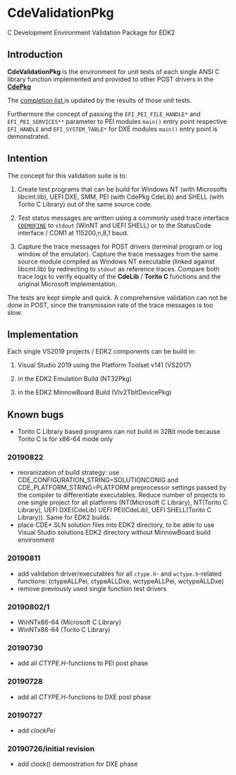 # CdeValidationPkg
C Development Environment Validation Package for EDK2

## Introduction
**CdeValidationPkg** is the environment for unit tests  of each single ANSI C library function
implemented and provided to other POST drivers in the [**CdePkg**](https://github.com/MinnowWare/CdePkg/blob/master/README.md)

The [completion list ](https://github.com/MinnowWare/CdePkg/blob/master/implemented.md) is updated
by the results of those unit tests.

Furthermore the concept of passing the `EFI_PEI_FILE_HANDLE*` and `EFI_PEI_SERVICES**` parameter to PEI
modules `main()` entry point respective `EFI_HANDLE` and `EFI_SYSTEM_TABLE*` for DXE modules `main()` entry point is
demonstrated.

## Intention
The concept for this validation suite is to:

1.  Create test programs that can be build for Windows NT (with Microsofts libcmt.lib), UEFI DXE, SMM, PEI (with CdePkg CdeLib) and 
        SHELL (with Torito C Library) out of the same source code.

2.  Test status messages are written using a commonly used trace interface [`CDEMOFINE`](https://github.com/MinnowWare/CdePkg/blob/master/Include/CDE.h#L56) to 
        `stdout` (WinNT and UEFI SHELL) or to the StatusCode interface / COM1 at 115200,n,8,1 baud.
    
3.  Capture the trace messages for POST drivers (terminal program or log window of the emulator). 
        Capture the trace messages from the same source module compiled as Windows NT executable (linked against libcmt.lib)
        by redirecting to `stdout` as reference traces.
        Compare both trace logs to verify equality of the **CdeLib** / **Torito C** functions and the 
        original Microsoft implementation.

The tests are kept simple and quick. A comprehensive validation can not be done in POST, since the
transmission rate of the trace messages is too slow.

## Implementation
Each single VS2019 projects / EDK2 components can be build in:

1. Visual Studio 2019 using the Platform Toolset v141 (VS2017)

2. in the EDK2 Emulation Build (NT32Pkg)

3. in the EDK2 MinnowBoard Build (Vlv2TbltDevicePkg)

## Known bugs
* Torito C Library based programs can not build in 32Bit mode because Torito C is for x86-64
  mode only

### 20190822
* reoranization of build strategy: use CDE_CONFIGURATION_STRING=SOLUTIONCONIG and 
  CDE_PLATFORM_STRING=PLATFORM preprocessor settings passed by the compiler
  to differentiate executables. Reduce number of projects to one single project
  for all platforms (NT(Microsoft C Library), NT(Torito C Library), UEFI DXE(CdeLib)
  UEFI PEI(CdeLib), UEFI SHELL(Torito C Library)). Same for EDK2 builds.
* place CDE*.SLN solution files into EDK2 directory, to be able to use Visual Studio solutions
  EDK2 directory without MinnowBoard build environment

### 20190811
* add validation driver/executables for all `ctype.h`- and `wctype.h`-related functions:
    (ctypeALLPei, ctypeALLDxe, wctypeALLPei, wctypeALLDxe)
* remove previously used single function test drivers

### 20190802/1
* WinNTx86-64 (Microsoft C Library)
* WinNTx86-64 (Torito C Library)

### 20190730
* add all *CTYPE.H*-functions to PEI post phase

### 20190728
* add all *CTYPE.H*-functions to DXE post phase

### 20190727
* add *clockPei*

###	20190726/initial revision
* add clock() demonstration for DXE phase
